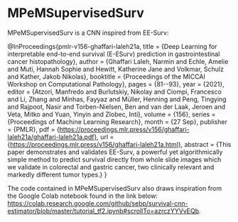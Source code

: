 # MPeMSupervisedSurv


MPeMSupervisedSurv is a CNN inspired from EE-Surv:

@InProceedings{pmlr-v156-ghaffari-laleh21a,
  title = 	 {Deep Learning for interpretable end-to-end survival (E-ESurv) prediction in gastrointestinal cancer histopathology},
  author =       {Ghaffari Laleh, Narmin and Echle, Amelie and Muti, Hannah Sophie and Hewitt, Katherine Jane and Volkmar, Schulz and Kather, Jakob Nikolas},
  booktitle = 	 {Proceedings of the MICCAI Workshop on Computational Pathology},
  pages = 	 {81--93},
  year = 	 {2021},
  editor = 	 {Atzori, Manfredo and Burlutskiy, Nikolay and Ciompi, Francesco and Li, Zhang and Minhas, Fayyaz and Müller, Henning and Peng, Tingying and Rajpoot, Nasir and Torben-Nielsen, Ben and van der Laak, Jeroen and Veta, Mitko and Yuan, Yinyin and Zlobec, Inti},
  volume = 	 {156},
  series = 	 {Proceedings of Machine Learning Research},
  month = 	 {27 Sep},
  publisher =    {PMLR},
  pdf = 	 {https://proceedings.mlr.press/v156/ghaffari-laleh21a/ghaffari-laleh21a.pdf},
  url = 	 {https://proceedings.mlr.press/v156/ghaffari-laleh21a.html},
  abstract = 	 {This paper demonstrates and validates EE-Surv, a powerful yet algorithmically simple method to predict survival directly from whole slide images which we validate in colorectal and gastric cancer, two clinically relevant and markedly different tumor types.}
}

The code contained in MPeMSupervisedSurv also draws inspiration from the Google Colab notebook found in the link below:
https://colab.research.google.com/github/sebp/survival-cnn-estimator/blob/master/tutorial_tf2.ipynb#scrollTo=azrczYYVvEQb.
